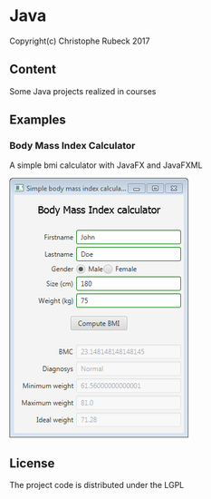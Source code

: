 # Java

Copyright(c) Christophe Rubeck 2017

## Content
Some Java projects realized in courses

## Examples
### Body Mass Index Calculator
A simple bmi calculator with JavaFX and JavaFXML

![BmiCalculator](BmiCalculator.png)

## License
The project code is distributed under the LGPL
